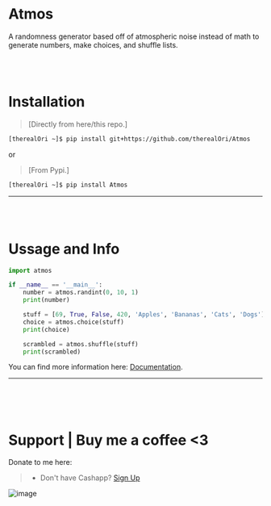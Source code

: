 # Atmos
A randomness generator based off of atmospheric noise instead of math to generate numbers, make choices, and shuffle lists.

<br>
<br>

# Installation
 > [Directly from here/this repo.]
```bash
[therealOri ~]$ pip install git+https://github.com/therealOri/Atmos
```

or

> [From Pypi.]
```bash
[therealOri ~]$ pip install Atmos
```
__ __

<br />
<br />

# Ussage and Info
```python
import atmos

if __name__ == '__main__':
    number = atmos.randint(0, 10, 1)
    print(number)

    stuff = [69, True, False, 420, 'Apples', 'Bananas', 'Cats', 'Dogs']
    choice = atmos.choice(stuff)
    print(choice)

    scrambled = atmos.shuffle(stuff)
    print(scrambled)
```
You can find more information here: [Documentation](https://github.com/therealOri/Atmos/blob/main/DOCS.md).
__ __

<br />
<br />
<br />


# Support  |  Buy me a coffee <3
Donate to me here:
> - Don't have Cashapp? [Sign Up](https://cash.app/app/TKWGCRT)

![image](https://user-images.githubusercontent.com/45724082/158000721-33c00c3e-68bb-4ee3-a2ae-aefa549cfb33.png)
